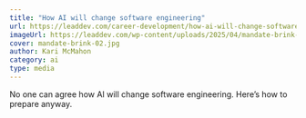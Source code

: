 ```yaml
---
title: "How AI will change software engineering"
url: https://leaddev.com/career-development/how-ai-will-change-software-engineering
imageUrl: https://leaddev.com/wp-content/uploads/2025/04/mandate-brink-02.jpg
cover: mandate-brink-02.jpg
author: Kari McMahon
category: ai
type: media
---
```


No one can agree how AI will change software engineering. Here’s how to prepare anyway.